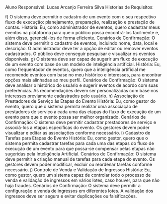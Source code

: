 Aluno Responsável: Lucas Arcanjo Ferreira Silva
Historias de Requisitos: 

f) O sistema deve permitir o cadastro de um evento com o seu respectivo fluxo de
execução: planejamento, preparação, realização e prestação de contas.
História:
Eu, como administrador de eventos, quero cadastrar meus eventos na plataforma para que o público
possa encontrá-los facilmente e, além disso, gerenciá-los de forma eficiente.
Cenários de Confirmação:
O sistema deve permitir o cadastro de eventos, incluindo nome, data, local e descrição.
O administrador deve ter a opção de editar ou remover eventos cadastrados.
O público deve conseguir pesquisar e visualizar os eventos disponíveis.
g) O sistema deve ser capaz de sugerir um fluxo de execução de um evento com base de
um modelo de inteligência artificial.
História:
Eu, como frequentador de eventos, quero que a inteligência artificial me recomende eventos com base
no meu histórico e interesses, para encontrar opções mais alinhadas ao meu perfil.
Cenários de Confirmação:
O sistema deve analisar o histórico do usuário e sugerir eventos de acordo com suas preferências.
As recomendações devem ser personalizadas com base nos interesses previamente cadastrados pelo
usuário.
h) Associação de Prestadores de Serviço às Etapas do Evento
História:
Eu, como gestor do evento, quero que o sistema permita realizar uma associação de prestadores de
serviço a cada uma das etapas do fluxo de execução de um evento para que o evento possa ser melhor
organizado.
Cenários de Confirmação:
O sistema deve permitir cadastrar prestadores de serviço e associá-los a etapas específicas do evento.
Os gestores devem poder visualizar e editar as associações conforme necessário.
i) Cadastro de Tarefas para Etapas do Evento
História:
Eu, como gestor, quero que o sistema permita cadastrar tarefas para cada uma das etapas do fluxo de
execução de um evento para que possa-se compensar pelas etapas não sugeridas pela Inteligência
Artificial.
Cenários de Confirmação:
O sistema deve permitir a criação manual de tarefas para cada etapa do evento.
Os gestores devem poder modificar, excluir ou reordenar tarefas conforme necessário.
j) Controle de Venda e Validação de Ingressos
História:
Eu, como gestor, quero um sistema capaz de controlar todo o processo de venda e validação de
ingressos em vários lotes, caso houver, para que não haja fraudes.
Cenários de Confirmação:
O sistema deve permitir a configuração e venda de ingressos em diferentes lotes.
A validação dos ingressos deve ser segura e evitar duplicações ou falsificações.
